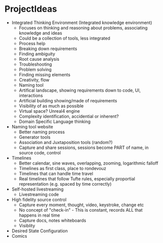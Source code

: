 ProjectIdeas
============

* Integrated Thinking Environment (Integrated knowledge environment)
    * Focuses on thinking and reasoning about problems, associating knowledge and ideas
    * Could be a collection of tools, less integrated
    * Process help
    * Breaking down requirements
    * Finding ambiguity
    * Root cause analysis
    * Troubleshooting
    * Problem solving
    * Finding missing elements
    * Creativity, flow
    * Naming tool
    * Artifical landscape, showing requirements down to code, UI, interactions
    * Artificial building showing/made of requirements
    * Visibility of as much as possible
    * Virtual space? Unreal4 engine
    * Complexity identification, accidential or inherent?
    * Domain Specific Language thinking
* Naming tool website
    * Better naming process
    * Generator tools
    * Association and Juxtaposition tools (random?)
    * Capture and share sessions, sessions become PART of name, in source code, control
* Timelines
    * Better calendar, sine waves, overlapping, zooming, logarithmic falloff
    * Timelines as first class, place to rondevouz
    * Timelines that can handle time travel
    * Real timelines that follow Tufte rules, especially proportial representation (e.g. spaced by time correctly)
* Self-hosted livestreaming
    * Livestreaming code
* High fidelity source control
    * Capture every moment, thought, video, keystroke, change etc
    * No concept of "check-in" - This is constant, records ALL that happens in real time
    * Capture docs, notes whiteboards
    * Visiblity
* Desired State Configuration
* Comics
